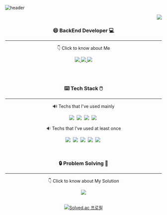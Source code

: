 ![header](https://capsule-render.vercel.app/api?type=soft&color=98b784&height=150&section=header&text=JiSooKim&fontSize=70&animation=scaleIn&fontColor=FF7F50)


<div align="center">
  <img align="right" src="https://github-readme-stats.vercel.app/api?username=us13579&theme=merko"/>
  
  <br>
  
  ### 😄 BackEnd Developer 💻

  
  ---

   👇 Click to know about Me
  
 <a href="https://us13579.github.io/"><img src="https://img.shields.io/badge/JS's%20DEVLOG-1E90FF?style=flat-square&logo=Storyblok&logoColor=white&link=https://us13579.github.io/"/> </a> 
  <a href="https://www.instagram.com/__jsoooo/"><img src="https://img.shields.io/badge/Instagram-c71585?style=flat-square&logo=Instagram&logoColor=white&link=https://www.instagram.com/__jsoooo/"/> </a>
  <a href="mailto:us13579@naver.com"><img src="https://img.shields.io/badge/Naver-00FF00?style=flat-square&logo=Naver&logoColor=white&link=us13579@naver.com"/></a>
    
  <br><br>
  
<h3 align="center">⌨️ Tech Stack 🖱️</h3>
  
<hr>
  

<p align="center"> 🔊 Techs that I've used mainly </p>
  
<p align="center">
  <img src="https://img.shields.io/badge/Java-007396?style=flat-square&logo=Java&logoColor=white"/></a>&nbsp 
  <img src="https://img.shields.io/badge/Spring-6DB33F?style=flat-square&logo=Spring&logoColor=white"/></a>&nbsp 
  <img src="https://img.shields.io/badge/SpringBoot-006400?style=flat-square&logo=SpringBoot&logoColor=white"/></a>&nbsp 
  <img src="https://img.shields.io/badge/Mysql-D2691E?style=flat-square&logo=MySql&logoColor=white"/></a>&nbsp 
  
  <br>
  
  <p align="center"> 🔉 Techs that I've used at least once </p>
   <img src="https://img.shields.io/badge/Javascript-ffb13b?style=flat-square&logo=javascript&logoColor=white"/></a>&nbsp 
   <img src="https://img.shields.io/badge/Vue.js-4FC08D?style=flat-square&logo=Vue.js&logoColor=white"/></a>&nbsp 
   <img src="https://img.shields.io/badge/HTML5-E34F26?style=flat-square&logo=HTML5&logoColor=white"/></a>&nbsp 
  <img src="https://img.shields.io/badge/css-1572B6?style=flat-square&logo=css3&logoColor=white"/></a>&nbsp 
    <img src="https://img.shields.io/badge/Bootstrap-7952B3?style=flat-square&logo=Bootstrap&logoColor=white"/></a>&nbsp 
  
  
</p>

<br>



<h3 align="center">🔒  Problem Solving 🔑</h3>

---

  👇 Click to know about My Solution

<a href="https://us13579.github.io/tag/#codingtest"><img src="https://img.shields.io/badge/ProblemSolving%20Blog-800000?style=flat-square&logo=Storyblok&logoColor=white&link=https://us13579.github.io/tag/#codingtest"/></a><br><br>
    
[![Solved.ac
프로필](http://mazassumnida.wtf/api/v2/generate_badge?boj=us13579)](https://solved.ac/us13579) 
  


</div>
